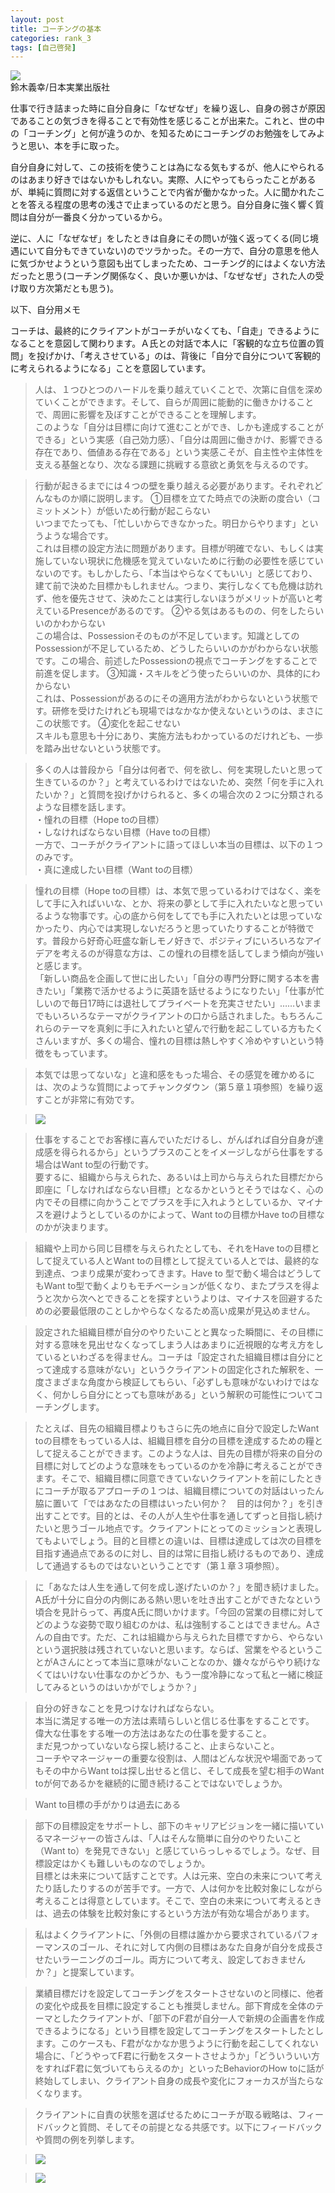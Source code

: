 ```yaml
---
layout: post
title: コーチングの基本
categories: rank_3
tags: [自己啓発]
---
```


<div class="book"><div class="book_image"><a href="https://www.amazon.co.jp/dp/B00K9YAMT6"><img src="/images/introduce-of-coaching.jpg"></a></div><div class="book_info">鈴木義幸/日本実業出版社 </div><div class="clear"></div></div>

仕事で行き詰まった時に自分自身に「なぜなぜ」を繰り返し、自身の弱さが原因であることの気づきを得ることで有効性を感じることが出来た。これと、世の中の「コーチング」と何が違うのか、を知るためにコーチングのお勉強をしてみようと思い、本を手に取った。

自分自身に対して、この技術を使うことは為になる気もするが、他人にやられるのはあまり好きではないかもしれない。実際、人にやってもらったことがあるが、単純に質問に対する返信ということで内省が働かなかった。人に聞かれたことを答える程度の思考の浅さで止まっているのだと思う。自分自身に強く響く質問は自分が一番良く分かっているから。

逆に、人に「なぜなぜ」をしたときは自身にその問いが強く返ってくる(同じ境遇にいて自分もできていない)のでツラかった。その一方で、自分の意思を他人に気づかせようという意図も出てしまったため、コーチング的にはよくない方法だったと思う(コーチング関係なく、良いか悪いかは、「なぜなぜ」された人の受け取り方次第だとも思う)。

以下、自分用メモ

<!--more-->

コーチは、最終的にクライアントがコーチがいなくても、「自走」できるようになることを意図して関わります。Ａ氏との対話で本人に「客観的な立ち位置の質問」を投げかけ、「考えさせている」のは、背後に「自分で自分について客観的に考えられるようになる」ことを意図しています。

> 人は、１つひとつのハードルを乗り越えていくことで、次第に自信を深めていくことができます。そして、自らが周囲に能動的に働きかけることで、周囲に影響を及ぼすことができることを理解します。  
> このような「自分は目標に向けて進むことができ、しかも達成することができる」という実感（自己効力感）、「自分は周囲に働きかけ、影響できる存在であり、価値ある存在である」という実感こそが、自主性や主体性を支える基盤となり、次なる課題に挑戦する意欲と勇気を与えるのです。
                

> 行動が起きるまでには４つの壁を乗り越える必要があります。それぞれどんなものか順に説明します。 ①目標を立てた時点での決断の度合い（コミットメント）が低いため行動が起こらない  
> いつまでたっても、「忙しいからできなかった。明日からやります」というような場合です。  
> これは目標の設定方法に問題があります。目標が明確でない、もしくは実施していない現状に危機感を覚えていないために行動の必要性を感じていないのです。もしかしたら、「本当はやらなくてもいい」と感じており、建て前で決めた目標かもしれません。つまり、実行しなくても危機は訪れず、他を優先させて、決めたことは実行しないほうがメリットが高いと考えているPresenceがあるのです。 ②やる気はあるものの、何をしたらいいのかわからない  
> この場合は、Possessionそのものが不足しています。知識としてのPossessionが不足しているため、どうしたらいいのかがわからない状態です。この場合、前述したPossessionの視点でコーチングをすることで前進を促します。 ③知識・スキルをどう使ったらいいのか、具体的にわからない  
> これは、Possessionがあるのにその適用方法がわからないという状態です。研修を受けたけれども現場ではなかなか使えないというのは、まさにこの状態です。 ④変化を起こせない  
> スキルも意思も十分にあり、実施方法もわかっているのだけれども、一歩を踏み出せないという状態です。
                

> 多くの人は普段から「自分は何者で、何を欲し、何を実現したいと思って生きているのか？」と考えているわけではないため、突然「何を手に入れたいか？」と質問を投げかけられると、多くの場合次の２つに分類されるような目標を話します。  
> ・憧れの目標（Hope toの目標）  
> ・しなければならない目標（Have toの目標）  
> 一方で、コーチがクライアントに語ってほしい本当の目標は、以下の１つのみです。  
> ・真に達成したい目標（Want toの目標）
                

> 憧れの目標（Hope toの目標）は、本気で思っているわけではなく、楽をして手に入ればいいな、とか、将来の夢として手に入れたいなと思っているような物事です。心の底から何をしてでも手に入れたいとは思っていなかったり、内心では実現しないだろうと思っていたりすることが特徴です。普段から好奇心旺盛な新しモノ好きで、ポジティブにいろいろなアイデアを考えるのが得意な方は、この憧れの目標を話してしまう傾向が強いと感じます。  
> 「新しい商品を企画して世に出したい」「自分の専門分野に関する本を書きたい」「業務で活かせるように英語を話せるようになりたい」「仕事が忙しいので毎日17時には退社してプライベートを充実させたい」……いままでもいろいろなテーマがクライアントの口から話されました。もちろんこれらのテーマを真剣に手に入れたいと望んで行動を起こしている方もたくさんいますが、多くの場合、憧れの目標は熱しやすく冷めやすいという特徴をもっています。
                

> 本気では思ってないな」と違和感をもった場合、その感覚を確かめるには、次のような質問によってチャンクダウン（第５章１項参照）を繰り返すことが非常に有効です。
                

> ![](/images/introduce-of-coaching-1.png)
        

> 仕事をすることでお客様に喜んでいただけるし、がんばれば自分自身が達成感を得られるから」というプラスのことをイメージしながら仕事をする場合はWant to型の行動です。  
> 要するに、組織から与えられた、あるいは上司から与えられた目標だから即座に「しなければならない目標」となるかというとそうではなく、心の内でその目標に向かうことでプラスを手に入れようとしているか、マイナスを避けようとしているのかによって、Want toの目標かHave toの目標なのかが決まります。
                

> 組織や上司から同じ目標を与えられたとしても、それをHave toの目標として捉えている人とWant toの目標として捉えている人とでは、最終的な到達点、つまり成果が変わってきます。Have to 型で動く場合はどうしてもWant to型で動くよりもモチベーションが低くなり、またプラスを得ようと次から次へとできることを探すというよりは、マイナスを回避するための必要最低限のことしかやらなくなるため高い成果が見込めません。
                

> 設定された組織目標が自分のやりたいことと異なった瞬間に、その目標に対する意味を見出せなくなってしまう人はあまりに近視眼的な考え方をしているといわざるを得ません。コーチは「設定された組織目標は自分にとって達成する意味がない」というクライアントの固定化された解釈を、一度さまざまな角度から検証してもらい、「必ずしも意味がないわけではなく、何かしら自分にとっても意味がある」という解釈の可能性についてコーチングします。
                

> たとえば、目先の組織目標よりもさらに先の地点に自分で設定したWant toの目標をもっている人は、組織目標を自分の目標を達成するための糧として捉えることができます。このような人は、目先の目標が将来の自分の目標に対してどのような意味をもっているのかを冷静に考えることができます。そこで、組織目標に同意できていないクライアントを前にしたときにコーチが取るアプローチの１つは、組織目標についての対話はいったん脇に置いて「ではあなたの目標はいったい何か？　目的は何か？」を引き出すことです。目的とは、その人が人生や仕事を通してずっと目指し続けたいと思うゴール地点です。クライアントにとってのミッションと表現してもよいでしょう。目的と目標との違いは、目標は達成しては次の目標を目指す通過点であるのに対し、目的は常に目指し続けるものであり、達成して通過するものではないということです（第１章３項参照）。
                

> に「あなたは人生を通して何を成し遂げたいのか？」を聞き続けました。A氏が十分に自分の内側にある熱い思いを吐き出すことができたなという頃合を見計らって、再度A氏に問いかけます。「今回の営業の目標に対してどのような姿勢で取り組むのかは、私は強制することはできません。Aさんの自由です。ただ、これは組織から与えられた目標ですから、やらないという選択肢は残されていないと思います。ならば、営業をやるということがAさんにとって本当に意味がないことなのか、嫌々ながらやり続けなくてはいけない仕事なのかどうか、もう一度冷静になって私と一緒に検証してみるというのはいかがでしょうか？」
                

> 自分の好きなことを見つけなければならない。  
> 本当に満足する唯一の方法は素晴らしいと信じる仕事をすることです。  
> 偉大な仕事をする唯一の方法はあなたの仕事を愛すること。  
> まだ見つかっていないなら探し続けること、止まらないこと。  
> コーチやマネージャーの重要な役割は、人間はどんな状況や場面であってもその中からWant toは探し出せると信じ、そして成長を望む相手のWant toが何であるかを継続的に聞き続けることではないでしょうか。
                

> Want to目標の手がかりは過去にある
                

> 部下の目標設定をサポートし、部下のキャリアビジョンを一緒に描いているマネージャーの皆さんは、「人はそんな簡単に自分のやりたいこと（Want to）を発見できない」と感じていらっしゃるでしょう。なぜ、目標設定はかくも難しいものなのでしょうか。  
> 目標とは未来について話すことです。人は元来、空白の未来について考えたり話したりするのが苦手です。一方で、人は何かを比較対象にしながら考えることは得意としています。そこで、空白の未来について考えるときは、過去の体験を比較対象にするという方法が有効な場合があります。
                

> 私はよくクライアントに、「外側の目標は誰かから要求されているパフォーマンスのゴール、それに対して内側の目標はあなた自身が自分を成長させたいラーニングのゴール。両方について考え、設定しておきませんか？」と提案しています。
                

> 業績目標だけを設定してコーチングをスタートさせないのと同様に、他者の変化や成長を目標に設定することも推奨しません。部下育成を全体のテーマとしたクライアントが、「部下のF君が自分一人で新規の企画書を作成できるようになる」という目標を設定してコーチングをスタートしたとします。このケースも、F君がなかなか思うように行動を起こしてくれない場合に、「どうやってF君に行動をスタートさせようか」「どういういい方をすればF君に気づいてもらえるのか」といったBehaviorのHow toに話が終始してしまい、クライアント自身の成長や変化にフォーカスが当たらなくなります。
                

> クライアントに自責の状態を選ばせるためにコーチが取る戦略は、フィードバックと質問、そしてその前提となる共感です。以下にフィードバックや質問の例を列挙します。

> ![](/images/introduce-of-coaching-2.png)

> ![](/images/introduce-of-coaching-3.png)
